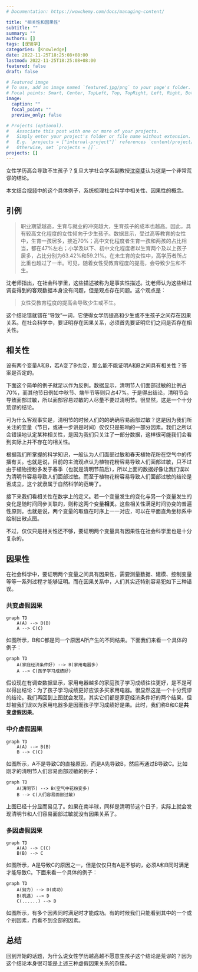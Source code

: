 ```yaml
---
# Documentation: https://wowchemy.com/docs/managing-content/

title: "相关性和因果性"
subtitle: ""
summary: ""
authors: []
tags: [逻辑学]
categories: [Knowledge]
date: 2022-11-25T18:25:08+08:00
lastmod: 2022-11-25T18:25:08+08:00
featured: false
draft: false

# Featured image
# To use, add an image named `featured.jpg/png` to your page's folder.
# Focal points: Smart, Center, TopLeft, Top, TopRight, Left, Right, BottomLeft, Bottom, BottomRight.
image:
  caption: ""
  focal_point: ""
  preview_only: false

# Projects (optional).
#   Associate this post with one or more of your projects.
#   Simply enter your project's folder or file name without extension.
#   E.g. `projects = ["internal-project"]` references `content/project/deep-learning/index.md`.
#   Otherwise, set `projects = []`.
projects: []
---
```


女性学历高会导致不生孩子？复旦大学社会学系副教授[沈奕斐](https://ssdpp.fudan.edu.cn/84/c0/c21318a230592/page.htm)认为这是一个非常荒谬的结论。

本文结合[视频](https://www.bilibili.com/video/BV1iS4y127qU)中的这个具体例子，系统梳理社会科学中相关性、因果性的概念。

<!--more-->

## 引例

> 职业期望越高，生育与就业的冲突越大，生育孩子的成本也越高。因此，具有较高文化程度的女性倾向于少生孩子。数据显示，受过高等教育的女性中，生育一孩居多，接近70%；高中文化程度者生育一孩和两孩的占比相当，都在47%左右；小学及以下、初中文化程度者以生育两个及以上孩子居多，占比分别为63.42%和59.21%。在未生育的女性中，高学历者所占比重也超过了一半。可见，随着女性受教育程度的提高，会导致少生和不生。

沈老师指出，在社会科学里，这些描述被称为是事实性描述。沈老师认为这些经过调查得到的客观数据本身没有问题，但是观点存在问题。这个观点是：

> 女性受教育程度的提高会导致少生或不生。

这个结论错就错在“导致”一词，它使得女学历提高和少生或不生孩子之间存在因果关系。在社会科学中，要证明存在因果关系，必须首先要证明它们之间是否存在相关性。

## 相关性

设有两个变量A和B，若A变了B也变，那么能不能证明A和B之间具有相关性？答案是否定的。

下面这个简单的例子就足以作为反例。数据显示，清明节人们面部过敏的比例占70%，而其他节日例如中秋节、端午节等则只占47%。于是得出结论，清明节会导致面部过敏，所以面部容易过敏的人尽量不要过清明节。很显然，这是一个十分荒谬的结论。

可为什么客观事实是，清明节的时候人们的的确确容易面部过敏？这是因为我们所关注的变量（节日，或进一步讲是时间）仅仅只是影响的一部分因素。我们之所以会错误地认定某种相关性，是因为我们只关注了一部分数据，这样很可能我们会看到实际上并不存在的相关性。

根据我们所掌握的科学知识，一般认为人们面部过敏和春天植物花粉在空气中的传播有关。也就是说，目前的主流观点认为植物花粉容易导致人们面部过敏，只不过由于植物授粉多发于春季（也就是清明节前后），所以上面的数据好像让我们误以为清明节容易导致人们面部过敏。而至于植物花粉容易导致人们面部过敏的结论是否成立，这个就隶属于自然科学的范畴了。

接下来我们看相关性在数学上的定义。若一个变量发生的变化与另一个变量发生的变化是随时间同步关联的，则称这两个变量**相关**。这些相关性满足时间协变的普遍性原则。也就是说，两个变量的取值在时序上一一对应，可以在平面直角坐标系中绘制出散点图。

不过，仅仅只是相关性还不够，要证明两个变量具有因果性在社会科学里也是十分复杂的。

## 因果性

在社会科学中，要证明两个变量之间具有因果性，需要测量数据、建模、控制变量等等一系列过程才能够证明。而在因果关系中，人们其实还特别容易犯如下三种错误。

### 共变虚假因果

```mermaid
graph TD
    A(A) --> B(B)
    A --> C(C)
```

如图所示，B和C都是同一个原因A所产生的不同结果。下面我们来看一个具体的例子：

```mermaid
graph TD
    A(家庭经济条件好) --> B(家用电器多)
    A --> C(孩子学习成绩好)
```

假设现在有调查数据显示，家用电器越多的家庭孩子学习成绩往往更好，是不是可以得出结论：为了孩子学习成绩更好应该多买家用电器。很显然这是一个十分荒谬的结论。我们再回到上图就会发现，其实它们都是家庭经济条件好的两个结果，但却被我们误以为家用电器多是因而孩子学习成绩好是果。此时，我们称B和C是**共变虚假因果**。

### 中介虚假因果

```mermaid
graph TD
    A(A) --> B(B)
    B --> C(C)
```

如图所示，A不是导致C的直接原因，而是A先导致B，然后再通过B导致C。比如刚才的清明节人们容易面部过敏的例子：

```mermaid
graph TD
    A(清明节) --> B(空气中花粉变多)
    B --> C(人们容易面部过敏)
```

上图已经十分显而易见了。如果在南半球，同样是清明节这个日子，实际上就会发现清明节和人们容易面部过敏就没有因果关系了。

### 多因虚假因果

```mermaid
graph TD
    A(A) --> C(C)
    B(B) --> C
```

如图所示，A是导致C的原因之一，但是仅仅只有A是不够的，必须A和B同时满足才能导致C。下面来看一个具体的例子：

```mermaid
graph TD
    A(努力) --> D(成功)
    B(机遇) --> D
    C(......) --> D
```

如图所示，有多个因素同时满足时才能成功。有的时候我们只能看到其中的一个或个别因素，而看不到全部的因素。

## 总结

回到开始的话题，为什么说女性学历越高越不愿意生孩子这个结论是荒谬的？因为这个结论本身很可能是上述三种虚假因果关系的杂糅。
